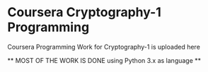 Coursera Cryptography-1 Programming
========

Coursera Programming Work for Cryptography-1 is uploaded here

** MOST OF THE WORK IS DONE using Python 3.x as language **
